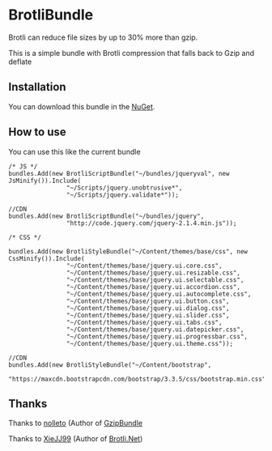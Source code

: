 # BrotliBundle
Brotli can reduce file sizes by up to 30% more than gzip.

This is a simple bundle with Brotli compression that falls back to Gzip and deflate

## Installation

You can download this bundle in the [NuGet](https://www.nuget.org/packages/Brotli.Bundle/).

## How to use

You can use this like the current bundle

```
/* JS */
bundles.Add(new BrotliScriptBundle("~/bundles/jqueryval", new JsMinify()).Include(
                "~/Scripts/jquery.unobtrusive*",
                "~/Scripts/jquery.validate*"));
                
//CDN
bundles.Add(new BrotliScriptBundle("~/bundles/jquery",
                "http://code.jquery.com/jquery-2.1.4.min.js"));

/* CSS */                

bundles.Add(new BrotliStyleBundle("~/Content/themes/base/css", new CssMinify()).Include(
                "~/Content/themes/base/jquery.ui.core.css",
                "~/Content/themes/base/jquery.ui.resizable.css",
                "~/Content/themes/base/jquery.ui.selectable.css",
                "~/Content/themes/base/jquery.ui.accordion.css",
                "~/Content/themes/base/jquery.ui.autocomplete.css",
                "~/Content/themes/base/jquery.ui.button.css",
                "~/Content/themes/base/jquery.ui.dialog.css",
                "~/Content/themes/base/jquery.ui.slider.css",
                "~/Content/themes/base/jquery.ui.tabs.css",
                "~/Content/themes/base/jquery.ui.datepicker.css",
                "~/Content/themes/base/jquery.ui.progressbar.css",
                "~/Content/themes/base/jquery.ui.theme.css"));
                
//CDN
bundles.Add(new BrotliStyleBundle("~/Content/bootstrap",
                "https://maxcdn.bootstrapcdn.com/bootstrap/3.3.5/css/bootstrap.min.css"));                
```

## Thanks

Thanks to [nolleto](https://github.com/nolleto) (Author of [GzipBundle]((https://github.com/nolleto/GzipBundle/))

Thanks to [XieJJ99](https://github.com/XieJJ99) (Author of [Brotli.Net](https://github.com/XieJJ99/brotli.net))